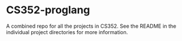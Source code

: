 CS352-proglang
==============

A combined repo for all the projects in CS352. See the README in the individual project directories for more information.
